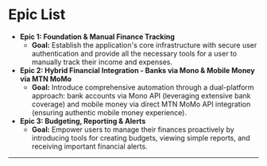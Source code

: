 # Epic List

* **Epic 1: Foundation & Manual Finance Tracking**
    * **Goal:** Establish the application's core infrastructure with secure user authentication and provide all the necessary tools for a user to manually track their income and expenses.
* **Epic 2: Hybrid Financial Integration - Banks via Mono & Mobile Money via MTN MoMo**
    * **Goal:** Introduce comprehensive automation through a dual-platform approach: bank accounts via Mono API (leveraging extensive bank coverage) and mobile money via direct MTN MoMo API integration (ensuring authentic mobile money experience).
* **Epic 3: Budgeting, Reporting & Alerts**
    * **Goal:** Empower users to manage their finances proactively by introducing tools for creating budgets, viewing simple reports, and receiving important financial alerts.

---
